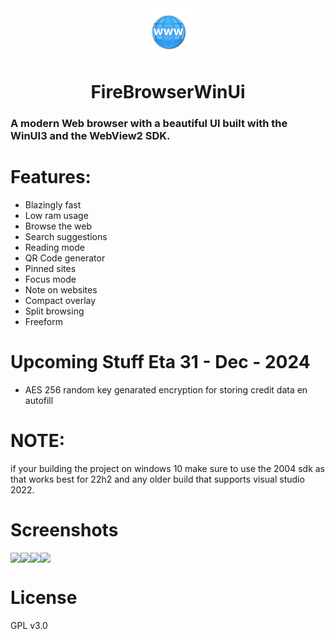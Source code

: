 <div align="center">
  <img src="FireBrowserWinUi3/Assets/fincog.png" height="75" width="75" />
  <h1>FireBrowserWinUi</h1>
</div>

### A modern Web browser with a beautiful UI built with the WinUI3 and the WebView2 SDK.

# Features:
- Blazingly fast
- Low ram usage
- Browse the web
- Search suggestions
- Reading mode
- QR Code generator
- Pinned sites
- Focus mode
- Note on websites
- Compact overlay
- Split browsing
- Freeform

# Upcoming Stuff Eta 31 - Dec - 2024
- AES 256 random key genarated encryption for storing credit data en autofill

# NOTE:
if your building the project on windows 10 make sure to use the 2004 sdk as that works best for 22h2 and any older build that supports visual studio 2022.
# Screenshots

<div style="display: flex; align-items: center;">
   <img src="images/Image1New.png" />
   <img src="images/image2.png" />
   <img src="images/image3.png" />
   <img src="images/image4.png" />
</div>

# License
GPL v3.0
